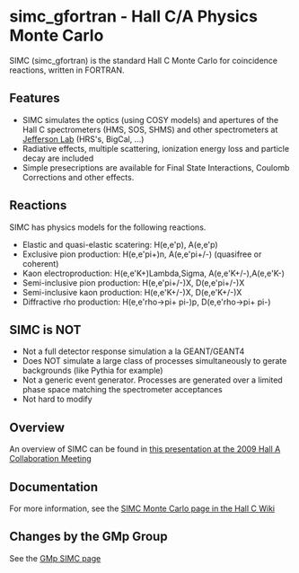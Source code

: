 simc_gfortran - Hall C/A Physics Monte Carlo
============================================

SIMC (simc_gfortran) is the standard Hall C Monte Carlo for
coincidence reactions, written in FORTRAN.

Features
--------

* SIMC simulates the optics (using COSY models) and apertures of the
  Hall C spectrometers (HMS, SOS, SHMS) and other spectrometers at
  [Jefferson Lab](http://www.jlab.org/) (HRS's, BigCal, ...)
* Radiative effects, multiple scattering, ionization energy loss and
  particle decay are included
* Simple presecriptions are available for Final State Interactions,
  Coulomb Corrections and other effects.

Reactions
---------

SIMC has physics models for the following reactions.
* Elastic and quasi-elastic scatering: H(e,e'p), A(e,e'p)
* Exclusive pion production: H(e,e'pi+)n, A(e,e'pi+/-)
(quasifree or coherent)
* Kaon electroproduction: H(e,e'K+)Lambda,Sigma, A(e,e'K+/-),A(e,e'K-)
* Semi-inclusive pion production: H(e,e'pi+/-)X, D(e,e'pi+/-)X
* Semi-inclusive kaon production: H(e,e'K+/-)X, D(e,e'K+/-)X
* Diffractive rho production: H(e,e'rho->pi+ pi-)p, D(e,e'rho->pi+
pi-)

SIMC is NOT
-----------
* Not a full detector response simulation a la GEANT/GEANT4
* Does NOT simulate a large class of processes simultaneously to
gerate backgrounds (like Pythia for example)
* Not a generic event generator.  Processes are generated over a
limited phase space matching the spectrometer acceptances
* Not hard to modify

Overview
--------

An overview of SIMC can be found in
[this presentation at the 2009 Hall A Collaboration
Meeting](http://hallaweb.jlab.org/collab/meeting/2009-winter/talks/Analysis%20Workshop%20--%20Dec%2014/simc_overview.pdf)

Documentation
-------------

For more information, see the [SIMC Monte Carlo page in the Hall C
Wiki](https://hallcweb.jlab.org/wiki/index.php/SIMC_Monte_Carlo)

Changes by the GMp Group
------------------------

See the [GMp SIMC page](https://hallaweb.jlab.org/wiki/index.php/Simulation_using_SIMC)

